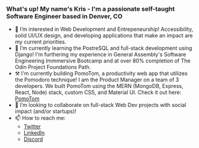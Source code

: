 ### What's up! My name's Kris - I'm a passionate self-taught Software Engineer based in Denver, CO

- 👀 I’m interested in Web Development and Entrepeneurship! Accessibility, solid UI/UX design, and developing applications that make an impact are my current priorities.
- 🌱 I’m currently learning the PostreSQL and full-stack development using Django! I'm furthering my experience in General Assembly's Software Engineering Immmersive Bootcamp and at over 80% completion of The Odin Project Foundations Path. 
- ⚒️ I'm currently building PomoTom, a productivity web app that utilizes the Pomodoro technique! I am the Product Manager on a team of 3 developers. We built PomoTom using the MERN (MongoDB, Express, React, Node) stack, custom CSS, and Material UI. Check it out here: [PomoTom](https://github.com/krismally/pomo-frontend)
- 💞️ I’m looking to collaborate on full-stack Web Dev projects with social impact (and/or startups)! 
- 📫 How to reach me:
   - [Twitter](https://twitter.com/krismally)
   - [LinkedIn](https://www.linkedin.com/in/kris-mally/)
   - [Discord](https://discordapp.com/users/kristof#1458)

   

<!---
krismally/krismally is a ✨ special ✨ repository because its `README.md` (this file) appears on your GitHub profile.
You can click the Preview link to take a look at your changes.
--->
